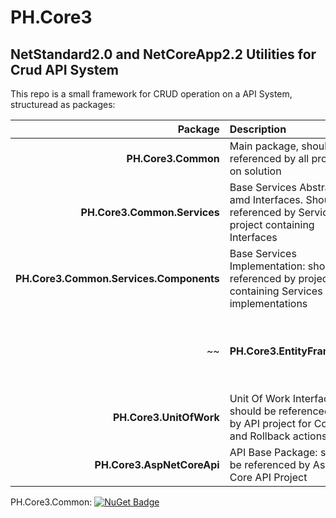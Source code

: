 # PH.Core3

## NetStandard2.0 and NetCoreApp2.2 Utilities for Crud API System

This repo is a small framework for CRUD operation on a API System, structuread as packages:

| Package | Description | TargetFramework|
|----:|:----|:----|
| **PH.Core3.Common** | Main package, should be referenced by all projects on solution | netstandard2.0 |
| **PH.Core3.Common.Services** | Base Services Abstraction amd Interfaces. Should be referenced by Services project containing Interfaces | netstandard2.0 |
| **PH.Core3.Common.Services.Components** | Base Services Implementation: should be referenced by project containing Services implementations | netstandard2.0 | 
~~| **PH.Core3.EntityFramework** | DAL Abstraction: should be referenced by project containing Entrity Framework Core DbContext | netstandard2.0  | 
| **PH.Core3.UnitOfWork** | Unit Of Work Interface: should be referenced only by API project for Commit and Rollback actions. | netstandard2.0 | ~~
| **PH.Core3.AspNetCoreApi** | API Base Package: should be referenced by Asp.Net Core API Project | netcoreapp2.2 |


PH.Core3.Common:  [![NuGet Badge](https://buildstats.info/nuget/PH.Core3.Common)](https://www.nuget.org/packages/PH.Core3.Common/)

